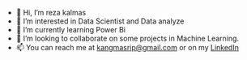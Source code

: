 - 👋 Hi, I’m reza kalmas
- 👀 I’m interested in Data Scientist and Data analyze
- 🌱 I’m currently learning Power Bi 
- 💞️ I’m looking to collaborate on some projects in Machine Learning.
- 📫 You can reach me at kangmasrip@gmail.com or on my [LinkedIn](https://www.linkedin.com/in/reza-kalmas-21728a188/)

<!---
rezakalmas/rezakalmas is a ✨ special ✨ repository because its `README.md` (this file) appears on your GitHub profile.
You can click the Preview link to take a look at your changes.
--->
